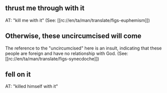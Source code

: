 ## thrust me through with it ##

AT: "kill me with it" (See: [[rc://en/ta/man/translate/figs-euphemism]])

## Otherwise, these uncircumcised will come ##

The reference to the "uncircumcised" here is an insult, indicating that these people are foreign and have no relationship with God. (See: [[rc://en/ta/man/translate/figs-synecdoche]])

## fell on it ##

AT: "killed himself with it"